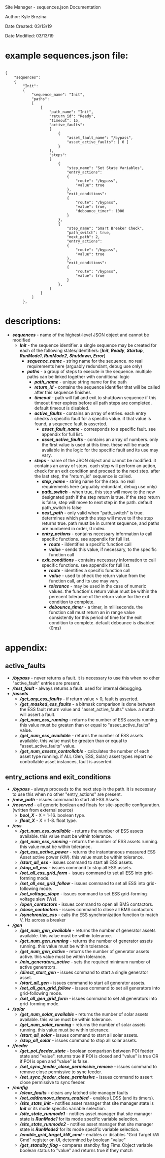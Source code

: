 Site Manager - sequences.json Documentation

Author: Kyle Brezina

Date Created: 03/13/19

Date Modified: 03/13/19


# example sequences.json file:

<pre><code>
{	  
    "sequences":
    {
        "Init":
        {
            "sequence_name": "Init",
            "paths":
            [
                {
                    "path_name": "Init",
                    "return_id": "Ready",
                    "timeout": 15,
                    "active_faults": 
                    [
                        {
                            "asset_fault_name": "/bypass",
                            "asset_active_faults": [ 0 ]
                        }
                    ],
                    "steps":
                    [
                        {
                            "step_name": "Set State Variables",
                            "entry_actions": 
                            {
                                "route": "/bypass",
                                "value": true
                            },
                            "exit_conditions": 
                            {
                                "route": "/bypass",
                                "value": true,
                                "debounce_timer": 1000
                            }
                        },
                        {
                            "step_name": "Smart Breaker Check",
                            "path_switch": true,
                            "next_path": 2,
                            "entry_actions": 
                            {
                                "route": "/bypass",
                                "value": true
                            },
                            "exit_conditions": 
                            {
                                "route": "/bypass",
                                "value": true
                            }
                        },
                    ]
                }
            ]
        },
</code></pre>


# descriptions:

* ___sequences___ - name of the highest-level JSON object and cannot be modified
	* ___Init___ - the sequence identifier.  a single sequence may be created for each of the following states/identifiers: [___Init___, ___Ready___, ___Startup___, ___RunMode1___, ___RunMode2___, ___Shutdown___, ___Error___]
		* ___sequence_name___ - string name for the sequence.  no real requirements here (arguably redundant, debug use only)
        * ___paths___ - a group of steps to execute in the sequence.  multiple paths can be linked together with conditional logic
            * ___path_name___ - unique string name for the path 
            * ___return_id___ - contains the sequence identifier that will be called after this sequence finishes
            * ___timeout___ - path will fail and exit to shutdown sequence if this timeout timer expires before all path steps are completed.  default timeout is disabled.
            * ___active_faults___ - contains an array of entries.  each entry checks a specific fault for a specific value.  if that value is found, a sequence fault is asserted.
                * ___asset_fault_name___ - corresponds to a specific fault.  see appendix for full list.
                * ___asset_active_faults___ - contains an array of numbers.  only the first value is used at this time.  these will be made available in the logic for the specific fault and its use may vary.  
            * ___steps___ - name of the JSON object and cannot be modified.  it contains an array of steps.  each step will perform an action, check for an exit condition and proceed to the next step.   after the last step, the "return_id" sequence is called.
                * ___step_name___ - string name for the step.  no real requirements here (arguably redundant, debug use only) 	
                * ___path_switch___ - when true, this step will move to the new designated path if the step return is true.  if the step return is false, step will move to next step in the path.	default path_switch is false
                * ___next_path___ - only valid when "path_switch" is true. determines which path the step will move to if the step returns true.  path must be in current sequence, and paths are numbered in order, 0 index.
                * ___entry_actions___ - contains necessary information to call specific functions.  see appendix for full list. 
                    * ___route___ - iIdentifies a specific function call
                    * ___value___ - sends this value, if necessary, to the specific function call
                * ___exit_conditions___	- contains necessary information to call specific functions.  see appendix for full list.
                    * ___route___ - identifies a specific function call
                    * ___value___ - used to check the return value from the function call, and its use may vary.
                    * ___tolerance___ - may be used in the case of numeric values.  the function's return value must be within the perecent tolerance of the return value for the exit condition to complete.
                    * ___debounce_timer___ - a timer, in milliseconds.  the function call must return an in range value consistently for this period of time for the exit condition to complete. default debounce is disabled (0ms)
				

# appendix:

## active_faults

* ___/bypass___ - never returns a fault.  it is necessary to use this when no other "active_fault" entries are present.
* ___/test_fault___ - always returns a fault.  used for internal debugging.
* ___/assets___
    * ___/get_any_ess_faults___ -  if return value > 0, fault is asserted.
    * ___/get_masked_ess_faults___ -  a bitmask comparison is done between the ESS fault return value and "asset_active_faults" value.  a match will assert a fault.
    * ___/get_num_ess_running___ - returns the number of ESS assets running.  this value must be greaten than or equal to "asset_active_faults" value.
    * ___/get_num_ess_available___ - returns the number of ESS assets available.  this value must be greaten than or equal to "asset_active_faults" value.
    * ___/get_num_assets_controllable___ - calculates the number of each asset type running. if ALL (Gen, ESS, Solar) asset types report no controllable asset instances, fault is asserted.

## entry_actions and exit_conditions

* ___/bypass___ - always proceeds to the next step in the path.  it is necessary to use this when no other "entry_actions" are present.
* ___/new_path___ - issues command to start all ESS Assets.
* ___/reserved___ - all generic boolean and floats for site-specific configuration. (written from external source)
    * ___bool_X___ - X = 1-16.  boolean type.
    * ___float_X___ - X = 1-8.  float type. 
* ___/ess___
    * ___/get_num_ess_available___ - returns the number of ESS assets available.  this value must be within tolerance.
    * ___/get_num_ess_running___ - returns the number of ESS assets running.  this value must be within tolerance.
    * ___/get_ess_active_power___ - returns the instantaneous measured ESS Asset active power (kW).  this value must be within tolerance.
    * ___/start_all_ess___ - issues command to start all ESS assets.
    * ___/stop_all_ess___ - issues command to stop all ESS assets.
    * ___/set_all_ess_grid_form___ - issues command to set all ESS into grid-forming mode.
    * ___/set_all_ess_grid_follow___ - issues command to set all ESS into grid-following mode.
    * ___/set_voltage_slope___ - issues command to set ESS grid-forming voltage slew (V/s).
    * ___/open_contactors___ - issues command to open all BMS contactors.
    * ___/close_contactors___ - issues command to close all BMS contactors.
    * ___/synchronize_ess___ - calls the ESS synchronization function to match V, Hz across a breaker
* ___/gen___
    * ___/get_num_gen_available___ - returns the number of generator assets available.  this value must be within tolerance.
    * ___/get_num_gen_running___ - returns the number of generator assets running.  this value must be within tolerance.
    * ___/get_num_gen_active___ - returns the number of generator assets active.  this value must be within tolerance.
    * ___/min_generators_active___ - sets the required minimum number of active generators.  
    * ___/direct_start_gen___ - issues command to start a single generator asset.
    * ___/start_all_gen___ - issues command to start all generator assets.
    * ___/set_all_gen_grid_follow___ - issues command to set all generators into grid-following mode.
    * ___/set_all_gen_grid_form___ - issues command to set all generators into grid-forming mode.
* ___/solar___
    * ___/get_num_solar_available___ - returns the number of solar assets available.  this value must be within tolerance.
    * ___/get_num_solar_running___ - returns the number of solar assets running.  this value must be within tolerance.
    * ___/start_all_solar___ - issues command to start all solar assets.
    * ___/stop_all_solar___ - issues command to stop all solar assets.
* ___/feeder___
    * ___/get_poi_feeder_state___ - boolean comparison between POI feeder state and "value".  returns true if POI is closed and "value" is true OR if POI is open and "value" is false.
    * ___/set_sync_feeder_close_permissive_remove___ - issues command to remove close permissive to sync feeder.
    * ___/set_sync_feeder_close_permissive___ - issues command to assert close permissive to sync feeder.
* ___/config___
    * ___/clear_faults___ - clears any latched site manager faults
    * ___/set_addremove_timers_enabled___ - enables LDSS (and its timers).
    * ___/site_state_init___ - notifies asset manager that site manager state is ___Init___ or its mode specific variable selection.
    * ___/site_state_runmode1___ - notifies asset manager that site manager state is ___RunMode1___ for its mode specific variable selection.
    * ___/site_state_runmode2___ - notifies asset manager that site manager state is ___RunMode2___ for its mode specific variable selection.
    * ___/enable_grid_target_kW_cmd___ - enables or disables "Grid Target kW Cmd" register on UI, determined by boolean "value"
    * ___/get_standby_flag___ - compares standby_flag Fims_Object variable boolean status to "value" and returns true if they match






